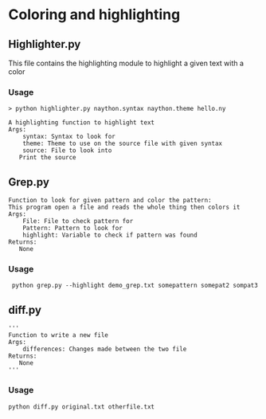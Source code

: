 # **Coloring and highlighting**

## Highlighter.py
This file contains the highlighting module to highlight a given text with a color
### Usage
``` 
> python highlighter.py naython.syntax naython.theme hello.ny
```
```
A highlighting function to highlight text
Args:
    syntax: Syntax to look for
    theme: Theme to use on the source file with given syntax
    source: File to look into
   Print the source
```


## Grep.py
```
Function to look for given pattern and color the pattern:
This program open a file and reads the whole thing then colors it
Args:
    File: File to check pattern for
    Pattern: Pattern to look for
    highlight: Variable to check if pattern was found
Returns:
   None
```
### Usage
```
 python grep.py --highlight demo_grep.txt somepattern somepat2 sompat3
```

## diff.py
    '''
    Function to write a new file
    Args:
        differences: Changes made between the two file
    Returns:
       None
    '''
### Usage
```
python diff.py original.txt otherfile.txt
```